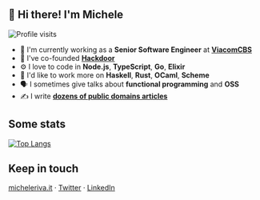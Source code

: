 ## 👋 Hi there! I'm Michele

![Profile visits](https://badges.pufler.dev/visits/micheleriva/micheleriva?label=Profile%20visits&style=flat-square)

- 🏢  I'm currently working as a **Senior Software Engineer** at **[ViacomCBS](https://viacbs.com)**
- 💼  I've co-founded **[Hackdoor](https://hackdoor.io)**
- ⚙️  I love to code in **Node.js**, **TypeScript**, **Go**, **Elixir**
- 🔭  I'd like to work more on **Haskell**, **Rust**, **OCaml**, **Scheme**
- 🗣  I sometimes give talks about **functional programming** and **OSS**
- ✍️  I write **[dozens of public domains articles](https://www.hackdoor.io/authors/3nxYO2ek/michele-riva)**

## Some stats

[![Top Langs](https://github-readme-stats.vercel.app/api/top-langs/?username=micheleriva&layout=compact)](https://github.com/anuraghazra/github-readme-stats)

## Keep in touch
[micheleriva.it](https://www.micheleriva.it) · [Twitter](https://twitter.com/MicheleRivaCode) · [LinkedIn](https://www.linkedin.com/in/micheleriva95)
